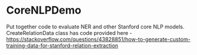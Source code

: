 # CoreNLPDemo
Put together code to evaluate NER and other Stanford core NLP models.
CreateRelationData class has code provided here - https://stackoverflow.com/questions/43828851/how-to-generate-custom-training-data-for-stanford-relation-extraction 
